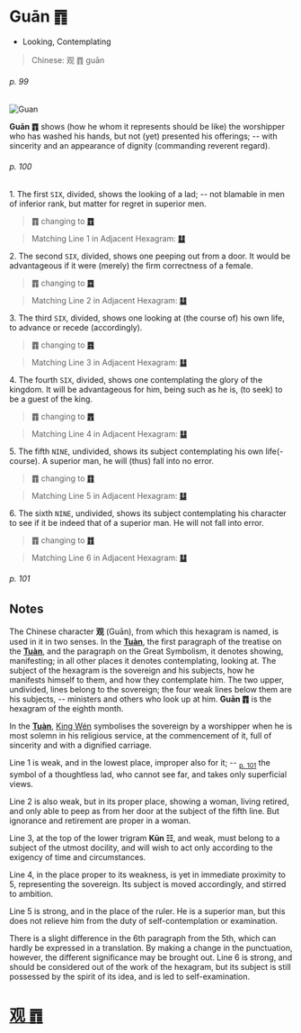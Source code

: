 # Guān ䷓

* Looking, Contemplating

> Chinese: 观 ䷓ guān

###### p. 99

![Guan](https://88o.io/wp-content/uploads/2018/09/20-e8a782guan.jpg)

**Guān ䷓** shows (how he whom it represents should be like) the worshipper who has washed his hands,
but not (yet) presented his offerings; -- with sincerity and an appearance of dignity (commanding reverent regard).

###### p. 100

1.<a name="20.1"></a> The first `SIX`, divided, shows the looking of a lad; -- not blamable in men of inferior rank, but matter for regret in superior men.

> **䷓** changing to [**䷩**](e79b8ayi.md#42.1)

> Matching Line 1 in Adjacent Hexagram: [**䷒**](e4b8b4lin.md#19.1)

2.<a name="20.2"></a> The second `SIX`, divided, shows one peeping out from a door. It would be advantageous if it were (merely) the firm correctness of a female.

> **䷓** changing to [**䷺**](e6b6a3huan.md#59.2)

> Matching Line 2 in Adjacent Hexagram: [**䷒**](e4b8b4lin.md#19.2)

3.<a name="20.3"></a> The third `SIX`, divided, shows one looking at (the course of) his own life, to advance or recede (accordingly).

> **䷓** changing to [**䷴**](e6b890jian.md#53.3)

> Matching Line 3 in Adjacent Hexagram: [**䷒**](e4b8b4lin.md#19.3)

4.<a name="20.4"></a> The fourth `SIX`, divided, shows one contemplating the glory of the kingdom. It will be advantageous for him, being such as he is, (to seek) to be a guest of the king.

> **䷓** changing to [**䷋**](e590a6pi.md#12.4)

> Matching Line 4 in Adjacent Hexagram: [**䷒**](e4b8b4lin.md#19.4)

5.<a name="20.5"></a> The fifth `NINE`, undivided, shows its subject contemplating his own life(-course). A superior man, he will (thus) fall into no error.

> **䷓** changing to [**䷖**](e589a5bo.md#23.5)

> Matching Line 5 in Adjacent Hexagram: [**䷒**](e4b8b4lin.md#19.5)

6.<a name="20.6"></a> The sixth `NINE`, undivided, shows its subject contemplating his character to see if it be indeed that of a superior man. He will not fall into error.

> **䷓** changing to [**䷇**](e6af94bi.md#8.6)

> Matching Line 6 in Adjacent Hexagram: [**䷒**](e4b8b4lin.md#19.6)

###### p. 101

## Notes

The Chinese character **观** (Guān), from which this hexagram is named, is used in it in two senses. In the [**Tuàn**](https://en.wikipedia.org/wiki/Ten_Wings), the first paragraph of the treatise on the [**Tuàn**](https://en.wikipedia.org/wiki/Ten_Wings), and the paragraph on the Great Symbolism, it denotes showing, manifesting; in all other places it denotes contemplating, looking at. The subject of the hexagram is the sovereign and his subjects, how he manifests himself to them, and how they contemplate him. The two upper, undivided, lines belong to the sovereign; the four weak lines below them are his subjects, -- ministers and others who look up at him. **Guān ䷓** is the hexagram of the eighth month.

In the [**Tuàn**](https://en.wikipedia.org/wiki/Ten_Wings), [King Wén](https://en.wikipedia.org/wiki/King_Wen_of_Zhou) symbolises the sovereign by a worshipper when he is most solemn in his religious service, at the commencement of it, full of sincerity and with a dignified carriage.

Line 1 is weak, and in the lowest place, improper also for it; -- <sub>[p. 101](#p-101)</sub> the symbol of a thoughtless lad, who cannot see far, and takes only superficial views.

Line 2 is also weak, but in its proper place, showing a woman, living retired, and only able to peep as from her door at the subject of the fifth line. But ignorance and retirement are proper in a woman.

Line 3, at the top of the lower trigram **Kūn ☷**, and weak, must belong to a subject of the utmost docility, and will wish to act only according to the exigency of time and circumstances.

Line 4, in the place proper to its weakness, is yet in immediate proximity to 5, representing the sovereign. Its subject is moved accordingly, and stirred to ambition.

Line 5 is strong, and in the place of the ruler. He is a superior man, but this does not relieve him from the duty of self-contemplation or examination.

There is a slight difference in the 6th paragraph from the 5th, which can hardly be expressed in a translation. By making a change in the punctuation, however, the different significance may be brought out. Line 6 is strong, and should be considered out of the work of the hexagram, but its subject is still possessed by the spirit of its idea, and is led to self-examination.

# [观 ䷓](e8a782guan_cn.md)
